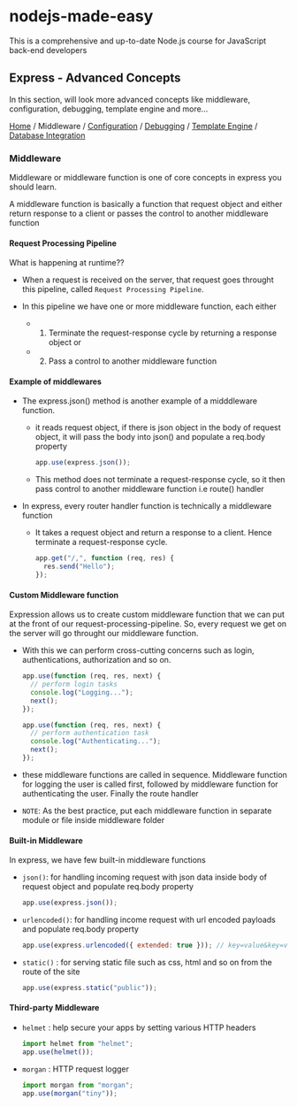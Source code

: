 # nodejs-made-easy

This is a comprehensive and up-to-date Node.js course for JavaScript back-end developers

## Express - Advanced Concepts

In this section, will look more advanced concepts like middleware, configuration, debugging, template engine and more...

[Home](../README.md) / Middleware / [Configuration](./configuration.md) / [Debugging](./debugging.md) / [Template Engine](./template-engines.md) / [Database Integration](./database-integration.md)

### Middleware

Middleware or middleware function is one of core concepts in express you should learn.

A middleware function is basically a function that request object and either return response to a client or passes the control to another middleware function

#### Request Processing Pipeline

What is happening at runtime??

- When a request is received on the server, that request goes throught this pipeline, called `Request Processing Pipeline`.

- In this pipeline we have one or more middleware function, each either

  - 1. Terminate the request-response cycle by returning a response object or

  - 2. Pass a control to another middleware function

#### Example of middlewares

- The express.json() method is another example of a midddleware function.

  - it reads request object, if there is json object in the body of request object, it will pass the body into json() and populate a req.body property

    ```js
    app.use(express.json());
    ```

  - This method does not terminate a request-response cycle, so it then pass control to another middleware function i.e route() handler

- In express, every router handler function is technically a middleware function

  - It takes a request object and return a response to a client. Hence terminate a request-response cycle.

    ```js
    app.get("/,", function (req, res) {
      res.send("Hello");
    });
    ```

#### Custom Middleware function

Expression allows us to create custom middleware function that we can put at the front of our request-processing-pipeline. So, every request we get on the server will go throught our middleware function.

- With this we can perform cross-cutting concerns such as login, authentications, authorization and so on.

  ```js
  app.use(function (req, res, next) {
    // perform login tasks
    console.log("Logging...");
    next();
  });

  app.use(function (req, res, next) {
    // perform authentication task
    console.log("Authenticating...");
    next();
  });
  ```

- these middleware functions are called in sequence. Middleware function for logging the user is called first, followed by middleware function for authenticating the user. Finally the route handler

- `NOTE`: As the best practice, put each middleware function in separate module or file inside middleware folder

#### Built-in Middleware

In express, we have few built-in middleware functions

- `json()`: for handling incoming request with json data inside body of request object and populate req.body property

  ```js
  app.use(express.json());
  ```

- `urlencoded()`: for handling income request with url encoded payloads and populate req.body property

  ```js
  app.use(express.urlencoded({ extended: true })); // key=value&key=value
  ```

- `static()` : for serving static file such as css, html and so on from the route of the site

  ```js
  app.use(express.static("public"));
  ```

#### Third-party Middleware

- `helmet` : help secure your apps by setting various HTTP headers

  ```js
  import helmet from "helmet";
  app.use(helmet());
  ```

- `morgan` : HTTP request logger

  ```js
  import morgan from "morgan";
  app.use(morgan("tiny"));
  ```
